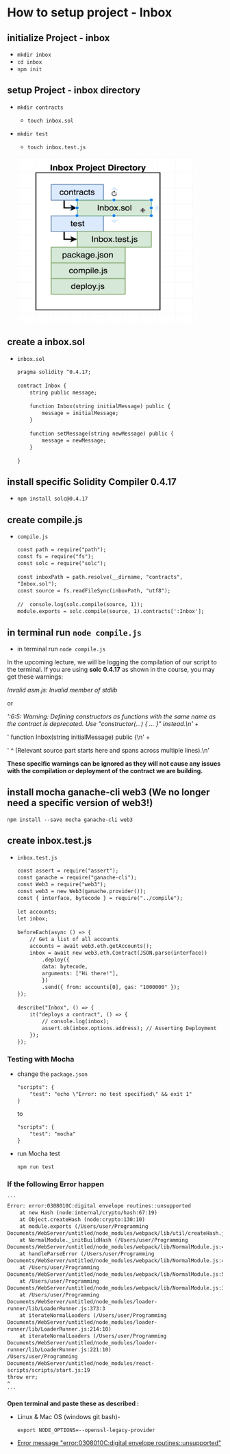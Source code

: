 #   How to setup project - Inbox

##  initialize Project - inbox
-   `mkdir inbox`
-   `cd inbox`
-   `npm init`

##  setup Project - inbox directory

- `mkdir contracts`
    -   `touch inbox.sol`
- `mkdir test`
    -   `touch inbox.test.js`

    ![](./imgs/37.1_Project-File-Walkthrough.png)

## **create a inbox.sol**
-   `inbox.sol`
    ```
    pragma solidity ^0.4.17;

    contract Inbox {
        string public message;
        
        function Inbox(string initialMessage) public {
            message = initialMessage;
        }
        
        function setMessage(string newMessage) public {
            message = newMessage;
        }    
        
    }
    ```
## **install specific Solidity Compiler 0.4.17**
-   `npm install solc@0.4.17`
   
## **create compile.js**
-   `compile.js`
    ```
    const path = require("path");
    const fs = require("fs");
    const solc = require("solc");

    const inboxPath = path.resolve(__dirname, "contracts", "Inbox.sol");
    const source = fs.readFileSync(inboxPath, "utf8");

    //  console.log(solc.compile(source, 1));
    module.exports = solc.compile(source, 1).contracts[':Inbox'];
    ```

##  in terminal run `node compile.js`

-   in terminal run `node compile.js`

In the upcoming lecture, we will be logging the compilation of our script to the terminal. If you are using **solc 0.4.17** as shown in the course, you may get these warnings:

*Invalid asm.js: Invalid member of stdlib*

or

*':6:5: Warning: Defining constructors as functions with the same name as the contract is deprecated. Use "constructor(...) { ... }" instead.\n' +*

'    function Inbox(string initialMessage) public {\n' +

'    ^ (Relevant source part starts here and spans across multiple lines).\n'

**These specific warnings can be ignored as they will not cause any issues with the compilation or deployment of the contract we are building.**

##  install mocha ganache-cli web3 (We no longer need a specific version of web3!)

```
npm install --save mocha ganache-cli web3
```

## **create inbox.test.js**
-   `inbox.test.js`
    ```
    const assert = require("assert");
    const ganache = require("ganache-cli");
    const Web3 = require("web3");
    const web3 = new Web3(ganache.provider());
    const { interface, bytecode } = require("../compile");

    let accounts;
    let inbox;

    beforeEach(async () => {
        // Get a list of all accounts
        accounts = await web3.eth.getAccounts();
        inbox = await new web3.eth.Contract(JSON.parse(interface))
            .deploy({
            data: bytecode,
            arguments: ["Hi there!"],
            })
            .send({ from: accounts[0], gas: "1000000" });
    });

    describe("Inbox", () => {
        it("deploys a contract", () => {
            // console.log(inbox);
            assert.ok(inbox.options.address); // Asserting Deployment
        });
    });
    ```
###  Testing with Mocha 

-   change the `package.json`
    ```
    "scripts": {
        "test": "echo \"Error: no test specified\" && exit 1"
    }
    ```
    to
    ```
    "scripts": {
        "test": "mocha"
    }
    ```
-   run Mocha test 
    ```
    npm run test
    ```
###  **If the following Error happen**
    ```
    Error: error:0308010C:digital envelope routines::unsupported
        at new Hash (node:internal/crypto/hash:67:19)
        at Object.createHash (node:crypto:130:10)
        at module.exports (/Users/user/Programming Documents/WebServer/untitled/node_modules/webpack/lib/util/createHash.js:135:53)
        at NormalModule._initBuildHash (/Users/user/Programming Documents/WebServer/untitled/node_modules/webpack/lib/NormalModule.js:417:16)
        at handleParseError (/Users/user/Programming Documents/WebServer/untitled/node_modules/webpack/lib/NormalModule.js:471:10)
        at /Users/user/Programming Documents/WebServer/untitled/node_modules/webpack/lib/NormalModule.js:503:5
        at /Users/user/Programming Documents/WebServer/untitled/node_modules/webpack/lib/NormalModule.js:358:12
        at /Users/user/Programming Documents/WebServer/untitled/node_modules/loader-runner/lib/LoaderRunner.js:373:3
        at iterateNormalLoaders (/Users/user/Programming Documents/WebServer/untitled/node_modules/loader-runner/lib/LoaderRunner.js:214:10)
        at iterateNormalLoaders (/Users/user/Programming Documents/WebServer/untitled/node_modules/loader-runner/lib/LoaderRunner.js:221:10)
    /Users/user/Programming Documents/WebServer/untitled/node_modules/react-scripts/scripts/start.js:19
    throw err;
    ^
    ```

**Open terminal and paste these as described :**

-   Linux & Mac OS (windows git bash)-
    ```
    export NODE_OPTIONS=--openssl-legacy-provider
    ```

- [Error message "error:0308010C:digital envelope routines::unsupported"](https://stackoverflow.com/questions/69692842/error-message-error0308010cdigital-envelope-routinesunsupported)